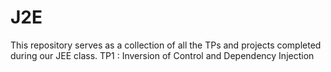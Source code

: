 # J2E
This repository serves as a collection of all the TPs and projects completed during our JEE class.
TP1 : Inversion of Control and Dependency Injection 
